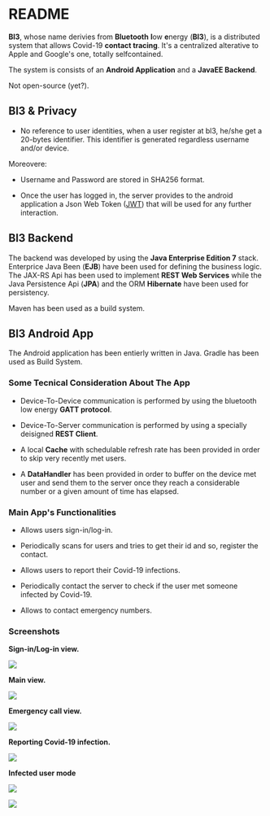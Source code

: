# README #

**Bl3**, whose name derivies from **Bluetooth** **l**ow **e**nergy (**Bl3**), is a distributed system that allows Covid-19 **contact tracing**. It's a centralized alterative to Apple and Google's one, totally selfcontained.   
   
The system is consists of an **Android Application** and a **JavaEE Backend**.     
   
Not open-source (yet?).   

## Bl3 & Privacy ##

* No reference to user identities, when a user register at bl3, he/she get a 20-bytes identifier. This identifier is generated regardless username and/or device.    
    
Moreovere:   
    
* Username and Password are stored in SHA256 format.  
   
* Once the user has logged in, the server provides to the android application a Json Web Token \([JWT](https://jwt.io/)\) that will be used for any further interaction.  


## Bl3 Backend ##

The backend was developed by using the **Java Enterprise Edition 7** stack. Enterprice Java Been (**EJB**) have been used for defining the business logic. The JAX-RS Api has been used to implement **REST Web Services** while the Java Persistence Api (**JPA**) and the ORM **Hibernate** have been used for persistency.   
    
Maven has been used as a build system.   


## Bl3 Android App ##

The Android application has been entierly written in Java. Gradle has been used as Build System.  
   

### Some Tecnical Consideration About The App ###
   
* Device-To-Device communication is performed by using the bluetooth low energy **GATT protocol**.    
        
* Device-To-Server communication is performed by using a specially deisigned **REST Client**.     
    
* A local **Cache** with schedulable refresh rate has been provided in order to skip very recently met users.   
   
* A **DataHandler** has been provided in order to buffer on the device met user and send them to the server once they reach a considerable number or a given amount of time has elapsed.   


### Main App's Functionalities ###
   
* Allows users sign-in/log-in.   

* Periodically scans for users and tries to get their id and so, register the contact.   
   
* Allows users to report their Covid-19 infections.      
    
* Periodically contact the server to check if the user met someone infected by Covid-19.   
   
* Allows to contact emergency numbers.   


### Screenshots ###

**Sign-in/Log-in view.**   
     
![](./imgs/login.png)   
    
**Main view.**   
     
![](./imgs/home.png)  
   
**Emergency call view.**   
     
![](./imgs/call.png)   

**Reporting Covid-19 infection.**   
     
![](./imgs/report.png)
    
**Infected user mode**
     
![](./imgs/infect_with_prompt.png)   
    
![](./imgs/infect_with_prompt.png)